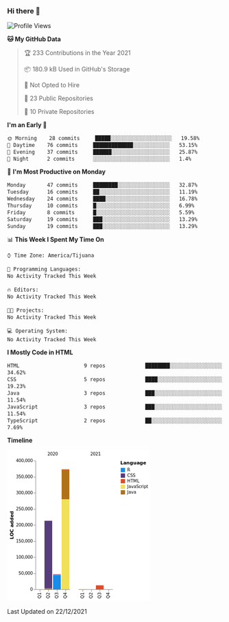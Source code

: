 ### Hi there 👋

<!--START_SECTION:waka-->
![Profile Views](http://img.shields.io/badge/Profile%20Views-0-blue)

**🐱 My GitHub Data** 

> 🏆 233 Contributions in the Year 2021
 > 
> 📦 180.9 kB Used in GitHub's Storage 
 > 
> 🚫 Not Opted to Hire
 > 
> 📜 23 Public Repositories 
 > 
> 🔑 10 Private Repositories  
 > 
**I'm an Early 🐤** 

```text
🌞 Morning    28 commits     █████░░░░░░░░░░░░░░░░░░░░   19.58% 
🌆 Daytime    76 commits     █████████████░░░░░░░░░░░░   53.15% 
🌃 Evening    37 commits     ██████░░░░░░░░░░░░░░░░░░░   25.87% 
🌙 Night      2 commits      ░░░░░░░░░░░░░░░░░░░░░░░░░   1.4%

```
📅 **I'm Most Productive on Monday** 

```text
Monday       47 commits     ████████░░░░░░░░░░░░░░░░░   32.87% 
Tuesday      16 commits     ██░░░░░░░░░░░░░░░░░░░░░░░   11.19% 
Wednesday    24 commits     ████░░░░░░░░░░░░░░░░░░░░░   16.78% 
Thursday     10 commits     █░░░░░░░░░░░░░░░░░░░░░░░░   6.99% 
Friday       8 commits      █░░░░░░░░░░░░░░░░░░░░░░░░   5.59% 
Saturday     19 commits     ███░░░░░░░░░░░░░░░░░░░░░░   13.29% 
Sunday       19 commits     ███░░░░░░░░░░░░░░░░░░░░░░   13.29%

```


📊 **This Week I Spent My Time On** 

```text
⌚︎ Time Zone: America/Tijuana

💬 Programming Languages: 
No Activity Tracked This Week

🔥 Editors: 
No Activity Tracked This Week

🐱‍💻 Projects: 
No Activity Tracked This Week

💻 Operating System: 
No Activity Tracked This Week

```

**I Mostly Code in HTML** 

```text
HTML                     9 repos             ████████░░░░░░░░░░░░░░░░░   34.62% 
CSS                      5 repos             ████░░░░░░░░░░░░░░░░░░░░░   19.23% 
Java                     3 repos             ███░░░░░░░░░░░░░░░░░░░░░░   11.54% 
JavaScript               3 repos             ███░░░░░░░░░░░░░░░░░░░░░░   11.54% 
TypeScript               2 repos             ██░░░░░░░░░░░░░░░░░░░░░░░   7.69%

```


**Timeline**

![Chart not found](https://raw.githubusercontent.com/Aarushi-Pandey/Aarushi-Pandey/main/charts/bar_graph.png) 


 Last Updated on 22/12/2021
<!--END_SECTION:waka-->
